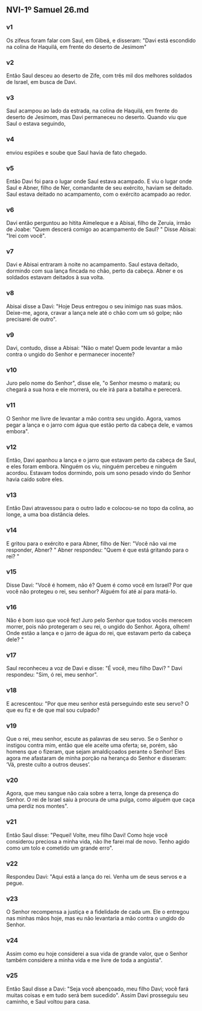 ## NVI-1º Samuel 26.md
### v1
 Os zifeus foram falar com Saul, em Gibeá, e disseram: "Davi está escondido na colina de Haquilá, em frente do deserto de Jesimom"
### v2
 Então Saul desceu ao deserto de Zife, com três mil dos melhores soldados de Israel, em busca de Davi.
### v3
 Saul acampou ao lado da estrada, na colina de Haquilá, em frente do deserto de Jesimom, mas Davi permaneceu no deserto. Quando viu que Saul o estava seguindo,
### v4
 enviou espiões e soube que Saul havia de fato chegado.
### v5
 Então Davi foi para o lugar onde Saul estava acampado. E viu o lugar onde Saul e Abner, filho de Ner, comandante de seu exército, haviam se deitado. Saul estava deitado no acampamento, com o exército acampado ao redor.
### v6
 Davi então perguntou ao hitita Aimeleque e a Abisai, filho de Zeruia, irmão de Joabe: "Quem descerá comigo ao acampamento de Saul? " Disse Abisai: "Irei com você".
### v7
 Davi e Abisai entraram à noite no acampamento. Saul estava deitado, dormindo com sua lança fincada no chão, perto da cabeça. Abner e os soldados estavam deitados à sua volta.
### v8
 Abisai disse a Davi: "Hoje Deus entregou o seu inimigo nas suas mãos. Deixe-me, agora, cravar a lança nele até o chão com um só golpe; não precisarei de outro".
### v9
 Davi, contudo, disse a Abisai: "Não o mate! Quem pode levantar a mão contra o ungido do Senhor e permanecer inocente?
### v10
 Juro pelo nome do Senhor", disse ele, "o Senhor mesmo o matará; ou chegará a sua hora e ele morrerá, ou ele irá para a batalha e perecerá.
### v11
 O Senhor me livre de levantar a mão contra seu ungido. Agora, vamos pegar a lança e o jarro com água que estão perto da cabeça dele, e vamos embora".
### v12
 Então, Davi apanhou a lança e o jarro que estavam perto da cabeça de Saul, e eles foram embora. Ninguém os viu, ninguém percebeu e ninguém acordou. Estavam todos dormindo, pois um sono pesado vindo do Senhor havia caído sobre eles.
### v13
 Então Davi atravessou para o outro lado e colocou-se no topo da colina, ao longe, a uma boa distância deles.
### v14
 E gritou para o exército e para Abner, filho de Ner: "Você não vai me responder, Abner? " Abner respondeu: "Quem é que está gritando para o rei? "
### v15
 Disse Davi: "Você é homem, não é? Quem é como você em Israel? Por que você não protegeu o rei, seu senhor? Alguém foi até aí para matá-lo.
### v16
 Não é bom isso que você fez! Juro pelo Senhor que todos vocês merecem morrer, pois não protegeram o seu rei, o ungido do Senhor. Agora, olhem! Onde estão a lança e o jarro de água do rei, que estavam perto da cabeça dele? "
### v17
 Saul reconheceu a voz de Davi e disse: "É você, meu filho Davi? " Davi respondeu: "Sim, ó rei, meu senhor".
### v18
 E acrescentou: "Por que meu senhor está perseguindo este seu servo? O que eu fiz e de que mal sou culpado?
### v19
 Que o rei, meu senhor, escute as palavras de seu servo. Se o Senhor o instigou contra mim, então que ele aceite uma oferta; se, porém, são homens que o fizeram, que sejam amaldiçoados perante o Senhor! Eles agora me afastaram de minha porção na herança do Senhor e disseram: ‘Vá, preste culto a outros deuses’.
### v20
 Agora, que meu sangue não caia sobre a terra, longe da presença do Senhor. O rei de Israel saiu à procura de uma pulga, como alguém que caça uma perdiz nos montes".
### v21
 Então Saul disse: "Pequei! Volte, meu filho Davi! Como hoje você considerou preciosa a minha vida, não lhe farei mal de novo. Tenho agido como um tolo e cometido um grande erro".
### v22
 Respondeu Davi: "Aqui está a lança do rei. Venha um de seus servos e a pegue.
### v23
 O Senhor recompensa a justiça e a fidelidade de cada um. Ele o entregou nas minhas mãos hoje, mas eu não levantaria a mão contra o ungido do Senhor.
### v24
 Assim como eu hoje considerei a sua vida de grande valor, que o Senhor também considere a minha vida e me livre de toda a angústia".
### v25
 Então Saul disse a Davi: "Seja você abençoado, meu filho Davi; você fará muitas coisas e em tudo será bem sucedido". Assim Davi prosseguiu seu caminho, e Saul voltou para casa.
